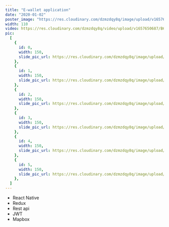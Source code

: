 ```yaml
---
title: "E-wallet application"
date: "2020-01-02"
poster_image: "https://res.cloudinary.com/dzmzdqy8q/image/upload/v1657650455/4_buqyzn.jpg"
width: 110
video: https://res.cloudinary.com/dzmzdqy8q/video/upload/v1657650687/B612_20220529_195149_314_e98swn.mp4
pic:
  [
    {
      id: 0,
      width: 150,
      slide_pic_url: https://res.cloudinary.com/dzmzdqy8q/image/upload/v1657644874/2_Copy_n2qaf1.jpg,
    },
    {
      id: 1,
      width: 150,
      slide_pic_url: https://res.cloudinary.com/dzmzdqy8q/image/upload/v1657650345/1_kboe41.jpg,
    },
    {
      id: 2,
      width: 150,
      slide_pic_url: https://res.cloudinary.com/dzmzdqy8q/image/upload/v1657650455/4_buqyzn.jpg,
    },
    {
      id: 3,
      width: 150,
      slide_pic_url: https://res.cloudinary.com/dzmzdqy8q/image/upload/v1657650500/5_r7uvp4.jpg,
    },
    {
      id: 4,
      width: 150,
      slide_pic_url: https://res.cloudinary.com/dzmzdqy8q/image/upload/v1657650541/6_kkdhvl.jpg,
    },
    {
      id: 5,
      width: 150,
      slide_pic_url: https://res.cloudinary.com/dzmzdqy8q/image/upload/v1657650576/3_dprl2c.jpg,
    },
  ]
---
```



- React Native
- Redux
- Rest api
- JWT
- Mapbox

